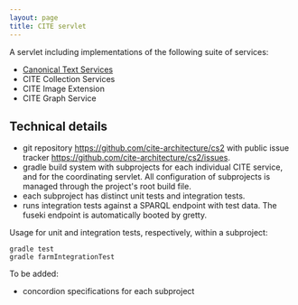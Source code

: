 ```yaml
---
layout: page
title: CITE servlet
---
```


A servlet including implementations of the following suite of services:

- [Canonical Text Services](cts)
- CITE Collection Services
- CITE Image Extension
- CITE Graph Service



## Technical details ##

- git repository <https://github.com/cite-architecture/cs2> with public issue tracker <https://github.com/cite-architecture/cs2/issues>.
- gradle build system with subprojects for each individual CITE service, and for the coordinating servlet.  All configuration of subprojects is managed through the project's root build file.
- each subproject has distinct unit tests and integration tests.
- runs integration tests against a SPARQL endpoint with test data.  The fuseki endpoint is automatically booted by gretty.


Usage for unit and integration tests, respectively, within a subproject:

    gradle test
    gradle farmIntegrationTest


To be added:

- concordion specifications for each subproject